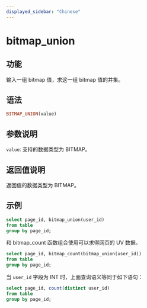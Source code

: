 ```yaml
---
displayed_sidebar: "Chinese"
---
```


# bitmap_union

## 功能

输入一组 bitmap 值，求这一组 bitmap 值的并集。

## 语法

```Haskell
BITMAP_UNION(value)
```

## 参数说明

`value`: 支持的数据类型为 BITMAP。

## 返回值说明

返回值的数据类型为 BITMAP。

## 示例

```sql
select page_id, bitmap_union(user_id)
from table
group by page_id;
```

和 bitmap_count 函数组合使用可以求得网页的 UV 数据。

```sql
select page_id, bitmap_count(bitmap_union(user_id))
from table
group by page_id;
```

当 `user_id` 字段为 INT 时，上面查询语义等同于如下语句：

```sql
select page_id, count(distinct user_id)
from table
group by page_id;
```
